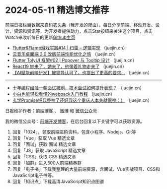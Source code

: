 # 2024-05-11 精选博文推荐

前端日报栏目数据来自[码农头条](http://toutiao.qdkfweb.cn/)（我开发的爬虫），每日分享前端、移动开发、设计、资源和资讯等，为开发者提供动力，点击Star按钮来关注这个项目，点击Watch来收听每日的更新[Github主页](https://github.com/kujian/frontendDaily)
* [Flutter&amp;Flame游戏实践#14 | 扫雷 &#8211; 逻辑实现](https://juejin.cn/post/7365705169009180724) （juejin.cn）
* [云音乐桌面端 3.0 改版前端性能优化之旅](https://juejin.cn/post/7366203409189896244) （juejin.cn）
* [Flutter TolyUI 框架#02 |  Popover 与 Tooltip 设计](https://juejin.cn/post/7366449497063243787) （juejin.cn）
* [React19 她来了，她来了，他带着礼物走来了](https://juejin.cn/post/7366126902187491382) （juejin.cn）
* [【AI赋能前端研发】被领导认可了，也提出了更高的要求…](https://juejin.cn/post/7366913665247182875) （juejin.cn）

***
* [十年编程经验一朝面试被刷，技术面试如何提升表现？](https://juejin.cn/post/7366166521797214271) （juejin.cn）
* [小白也能轻松看懂的webpack入门教程](https://juejin.cn/post/7366203409190600756) （juejin.cn）
* [玄学Promise把我整神了还好我这个重庆人本身就很神：）](https://juejin.cn/post/7366826090834804775) （juejin.cn）

日报维护作者：[前端博客](https://qdkfweb.cn/) 、 [微博](http://weibo.com/kujian) 和 [微信公众号](https://open.weixin.qq.com/qr/code?username=caibaojian_com)

我的微信公众号：[前端开发博客](https://open.weixin.qq.com/qr/code?username=caibaojian_com)，在后台回复以下关键字可以获取资源。

1. 回复「1024」，领取前端进阶资料，包含小程序、Nodejs、Git等
2. 回复「Vue」获取 Vue 精选文章
3. 回复「面试」获取 面试 精选文章
4. 回复「JS」获取 JavaScript 精选文章
5. 回复「CSS」获取 CSS 精选文章
6. 回复「加群」进入500人前端精英群
7. 回复「电子书」下载我整理的大量前端资源，含面试、Vue实战项目、CSS和JavaScript电子书等。
8. 回复「知识点」下载高清JavaScript知识点图谱